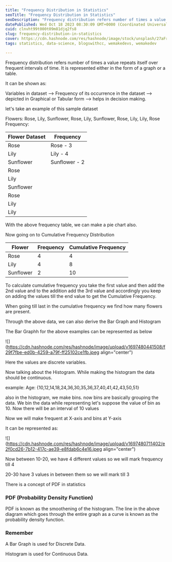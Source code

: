 ```yaml
---
title: "Frequency Distribution in Statistics"
seoTitle: "Frequency Distribution in Statistics"
seoDescription: "Frequency distribution refers number of times a value repeats itself over frequent intervals of time. It is represented either in the form of a graph..."
datePublished: Wed Oct 18 2023 08:30:09 GMT+0000 (Coordinated Universal Time)
cuid: clnvht99t000t09m81djq2fs8
slug: frequency-distribution-in-statistics
cover: https://cdn.hashnode.com/res/hashnode/image/stock/unsplash/27aFrunNrWQ/upload/92e37b6526cb87d0e3953535c3014748.jpeg
tags: statistics, data-science, blogswithcc, wemakedevs, wemakedev

---
```


Frequency distribution refers number of times a value repeats itself over frequent intervals of time. It is represented either in the form of a graph or a table.

It can be shown as:

Variables in dataset --&gt; Frequency of its occurrence in the dataset --&gt; depicted in Graphical or Tabular form --&gt; helps in decision making.

let's take an example of this sample dataset

Flowers: Rose, Lily, Sunflower, Rose, Lily, Sunflower, Rose, Lily, Lily, Rose  
Frequency:

| Flower Dataset | Frequency |
| --- | --- |
| Rose | Rose - 3 |
| Lily | Lily - 4 |
| Sunflower | Sunflower - 2 |
| Rose |  |
| Lily |  |
| Sunflower |  |
| Rose |  |
| Lily |  |
| Lily |  |

With the above frequency table, we can make a pie chart also.

Now going on to Cumulative Frequency Distribution

| Flower | Frequency | Cumulative Frequency |
| --- | --- | --- |
| Rose | 4 | 4 |
| Lily | 4 | 8 |
| Sunflower | 2 | 10 |

To calculate cumulative frequency you take the first value and then add the 2nd value and to the addition add the 3rd value and accordingly you keep on adding the values till the end value to get the Cumulative Frequency.

When going till last in the cumulative frequency we find how many flowers are present.

Through the above data, we can also derive the Bar Graph and Histogram

The Bar Graphh for the above examples can be represented as below

![](https://cdn.hashnode.com/res/hashnode/image/upload/v1697480441508/f29f7fbe-ed0b-4259-a79f-ff25102ce1fb.jpeg align="center")

Here the values are discrete variables.

Now talking about the Histogram. While making the histogram the data should be continuous.

example: Age: {10,12,14,18,24,36,30,35,36,37,40,41,42,43,50,51}

also in the histogram, we make bins. now bins are basically grouping the data. We bin the data while representing let's suppose the value of bin as 10. Now there will be an interval of 10 values

Now we will make frequent at X-axis and bins at Y-axis

It can be represented as:

![](https://cdn.hashnode.com/res/hashnode/image/upload/v1697480711402/e2f0cd26-7b12-417c-ae39-e8fdab6c4e16.jpeg align="center")

Now between 10-20, we have 4 different values so we will mark frequency till 4

20-30 have 3 values in between them so we will mark till 3

There is a concept of PDF in statistics

### PDF (Probability Density Function)

PDF is known as the smoothening of the histogram. The line in the above diagram which goes through the entire graph as a curve is known as the probability density function.

### Remember

A Bar Graph is used for Discrete Data.

Histogram is used for Continuous Data.